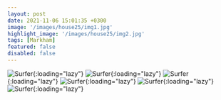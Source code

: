 ```yaml
---
layout: post
date: 2021-11-06 15:01:35 +0300
image: '/images/house25/img1.jpg'
highlight_image: '/images/house25/img2.jpg'
tags: [Markham]
featured: false
disabled: false
---
```


![Surfer]({{site.baseurl}}/images/house25/img3.jpg){:loading="lazy"}
![Surfer]({{site.baseurl}}/images/house25/img4.jpg){:loading="lazy"}
![Surfer]({{site.baseurl}}/images/house25/img5.jpg){:loading="lazy"}
![Surfer]({{site.baseurl}}/images/house25/img6.jpg){:loading="lazy"}
![Surfer]({{site.baseurl}}/images/house25/img7.jpg){:loading="lazy"}
![Surfer]({{site.baseurl}}/images/house25/img8.jpg){:loading="lazy"} 